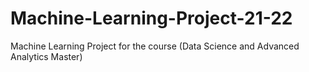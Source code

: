 # Machine-Learning-Project-21-22
Machine Learning Project for the course (Data Science and Advanced Analytics Master)
